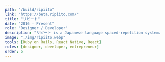 ```yaml
---
path: "/build/ripiito"
link: "https://beta.ripiito.com/"
title: "リピート"
date: "2016 - Present"
role: "Designer / Developer"
description: "リピート is a Japanese language spaced-repetition system. Compared to popular products like Anki, リピート is designed to test users for their ability to produce instead of recognize, as well as include tests for verb and adjective conjugations."
image: "./img/ripiito.webp"
tools: [Ruby on Rails, React Native, React]
roles: [designer, developer, entrepreneur]
order: 5
---
```

